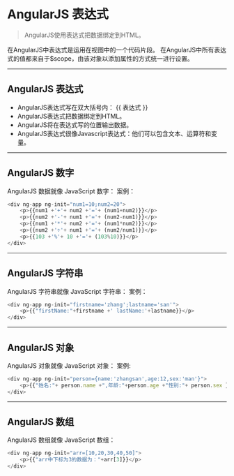 # AngularJS 表达式
> AngularJS使用表达式把数据绑定到HTML。

在AngularJS中表达式是运用在视图中的一个代码片段。
在AngularJS中所有表达式的值都来自于$scope，由该对象以添加属性的方式统一进行设置。

-----------------------------------------------------------------
## AngularJS 表达式
* AngularJS表达式写在双大括号内： {{ 表达式 }}
* AngularJS表达式把数据绑定到HTML。
* AngularJS将在表达式写的位置输出数据。
* AngularJS表达式很像Javascript表达式：他们可以包含文本、运算符和变量。

-----------------------------------------------------------------
## AngularJS 数字
AngularJS 数据就像 JavaScript 数字：
案例：
```javascript
<div ng-app ng-init="num1=10;num2=20">
	<p>{{num1 +'+'+ num2 +'='+ (num1+num2)}}</p>
	<p>{{num2 +'-'+ num1 +'='+ (num2-num1)}}</p>
	<p>{{num1 +'*'+ num2 +'='+ (num1*num2)}}</p>
	<p>{{num2 +'÷'+ num1 +'='+ (num2/num1)}}</p>
	<p>{{103 +'%'+ 10 +'='+ (103%10)}}</p>
</div>
```
-----------------------------------------------------------------
## AngularJS 字符串
AngularJS 字符串就像 JavaScript 字符串：
案例：
```javascript
<div ng-app ng-init="firstname='zhang';lastname='san'">
	<p>{{"firstName:"+firstname +' lastName:'+lastname}}</p>
</div>
```

-----------------------------------------------------------------
## AngularJS 对象
AngularJS 对象就像 JavaScript 对象：
案例:
```javascript
<div ng-app ng-init="person={name:'zhangsan',age:12,sex:'man'}">
	<p>{{"姓名:"+ person.name +",年龄:"+person.age +"性别:"+ person.sex }}</p>
</div>
```

-----------------------------------------------------------------
## AngularJS 数组
AngularJS 数组就像 JavaScript 数组：
```javascript
<div ng-app ng-init="arr=[10,20,30,40,50]">
	<p>{{"arr中下标为3的数据为："+arr[3]}}</p>
</div>
```